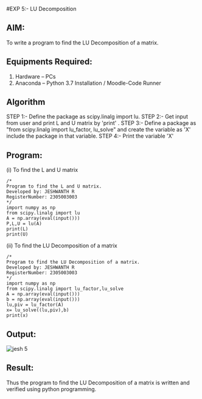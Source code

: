 #EXP 5:- LU Decomposition 

## AIM:
To write a program to find the LU Decomposition of a matrix.

## Equipments Required:
1. Hardware – PCs
2. Anaconda – Python 3.7 Installation / Moodle-Code Runner

## Algorithm
STEP 1:-
Define the package as scipy.linalg import lu.
STEP 2:-
Get input from user and print L and U matrix by 'print' .
STEP 3:-
Define a package as "from scipy.linalg import lu_factor, lu_solve" and create the variable as 'X' include the package in that variable.
STEP 4:-
Print the variable 'X'

## Program:
(i) To find the L and U matrix
```
/*
Program to find the L and U matrix.
Developed by: JESHWANTH R
RegisterNumber: 2305003003
*/
import numpy as np
from scipy.linalg import lu
A = np.array(eval(input()))
P,L,U = lu(A)
print(L)
print(U)
```
(ii) To find the LU Decomposition of a matrix
```
/*
Program to find the LU Decomposition of a matrix.
Developed by: JESHWANTH R
RegisterNumber: 2305003003
*/
import numpy as np
from scipy.linalg import lu_factor,lu_solve
A = np.array(eval(input()))
b = np.array(eval(input()))
lu,piv = lu_factor(A)
x= lu_solve((lu,piv),b)
print(x)
```

## Output:
![jesh 5](https://github.com/Jeshwanth01/LU-Decomposition/assets/145525167/7858f788-4e60-4ba3-a6a3-b1b236fd96ce)


## Result:
Thus the program to find the LU Decomposition of a matrix is written and verified using python programming.

